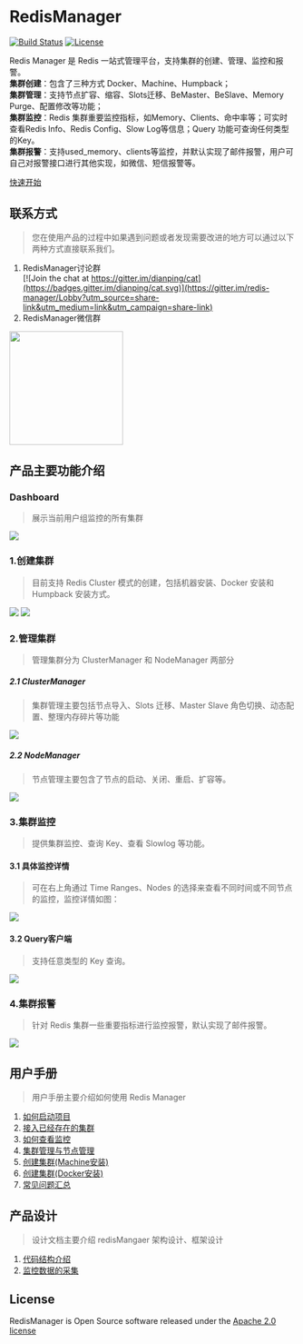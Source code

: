 # RedisManager

[![Build Status](https://travis-ci.org/ngbdf/redis-manager.svg?branch=master)](https://travis-ci.org/ngbdf/redis-manager)
[![License](https://img.shields.io/badge/License-Apache%202.0-blue.svg)](https://www.apache.org/licenses/LICENSE-2.0)

Redis Manager 是 Redis 一站式管理平台，支持集群的创建、管理、监控和报警。  
**集群创建**：包含了三种方式 Docker、Machine、Humpback；  
**集群管理**：支持节点扩容、缩容、Slots迁移、BeMaster、BeSlave、Memory Purge、配置修改等功能；  
**集群监控**：Redis 集群重要监控指标，如Memory、Clients、命中率等；可实时查看Redis Info、Redis Config、Slow Log等信息；Query 功能可查询任何类型的Key。  
**集群报警**：支持used_memory、clients等监控，并默认实现了邮件报警，用户可自己对报警接口进行其他实现，如微信、短信报警等。 

[快速开始](https://github.com/ngbdf/redis-manager/wiki/) 


## 联系方式
> 您在使用产品的过程中如果遇到问题或者发现需要改进的地方可以通过以下两种方式直接联系我们。

1. RedisManager讨论群      
[![Join the chat at https://gitter.im/dianping/cat](https://badges.gitter.im/dianping/cat.svg)](https://gitter.im/redis-manager/Lobby?utm_source=share-link&utm_medium=link&utm_campaign=share-link)
2. RedisManager微信群     

 <img src="./docs/images/wechat.png" width="200px"/>

## 产品主要功能介绍
### Dashboard    
> 展示当前用户组监控的所有集群  

<img src="./docs/images/redis-manager/introduction/index.png"/>

### 1.创建集群      
> 目前支持 Redis Cluster 模式的创建，包括机器安装、Docker 安装和 Humpback 安装方式。  

<img src="./docs/images/redis-manager/introduction/create.png"/>
  
<img src="./docs/images/redis-manager/introduction/docker-create.png"/>

### 2.管理集群
> 管理集群分为 ClusterManager 和 NodeManager 两部分

##### 2.1 ClusterManager
> 集群管理主要包括节点导入、Slots 迁移、Master Slave 角色切换、动态配置、整理内存碎片等功能

<img src="./docs/images/redis-manager/introduction/cluster-manage.png"/>

##### 2.2 NodeManager
> 节点管理主要包含了节点的启动、关闭、重启、扩容等。

<img src="./docs/images/redis-manager/introduction/node-manage.png"/>

### 3.集群监控
> 提供集群监控、查询 Key、查看 Slowlog 等功能。

#### 3.1 具体监控详情
> 可在右上角通过 Time Ranges、Nodes 的选择来查看不同时间或不同节点的监控，监控详情如图：

<img src="./docs/images/redis-manager/introduction/monitor.png"/>

#### 3.2 Query客户端
> 支持任意类型的 Key 查询。

<img src="./docs/images/redis-manager/introduction/query.png"/>

### 4.集群报警
> 针对 Redis 集群一些重要指标进行监控报警，默认实现了邮件报警。

<img src="./docs/images/redis-manager/introduction/alarm.png"/>


	
## 用户手册
> 用户手册主要介绍如何使用 Redis Manager

1. [如何启动项目](https://github.com/ngbdf/redis-manager/wiki/如何启动项目)
2. [接入已经存在的集群](https://github.com/ngbdf/redis-manager/wiki/接入已经存在的集群)
3. [如何查看监控](https://github.com/ngbdf/redis-manager/wiki/如何查看监控)
4. [集群管理与节点管理](https://github.com/ngbdf/redis-manager/wiki/集群管理与节点管理)
5. [创建集群(Machine安装)](https://github.com/ngbdf/redis-manager/wiki/创建集群(Machine安装))
6. [创建集群(Docker安装)](https://github.com/ngbdf/redis-manager/wiki/创建集群(Docker安装))
7. [常见问题汇总](https://github.com/ngbdf/redis-manager/wiki/常见问题汇总)

## 产品设计
> 设计文档主要介绍 redisMangaer 架构设计、框架设计

1. [代码结构介绍](https://github.com/ngbdf/redis-manager/wiki/代码结构介绍) 
2. [监控数据的采集](https://github.com/ngbdf/redis-manager/wiki/监控数据的采集)

## License
RedisManager is Open Source software released under the  [Apache 2.0 license](http://www.apache.org/licenses/LICENSE-2.0.html)


